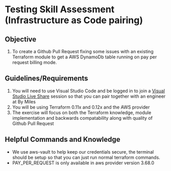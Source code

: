 # Testing Skill Assessment (Infrastructure as Code pairing)
## Objective
1. To create a Github Pull Request fixing some issues with an existing Terraform module to get a AWS DynamoDb table running on pay per request billing mode.

## Guidelines/Requirements
1. You will need to use Visual Studio Code and be logged in to join a [Visual Studio Live Share](https://visualstudio.microsoft.com/services/live-share/) session so that you can pair together with an engineer at By Miles 
1. You will be using Terraform 0.11x and 0.12x and the AWS provider
1. The exercise will focus on both the Terraform knowledge, module implementation and backwards compatability along with quality of Github Pull Request

## Helpful Commands and Knowledge

- We use aws-vault to help keep our credentials secure, the terminal should be setup so that you can just run normal terraform commands.
- PAY_PER_REQUEST is only available in aws provider version 3.68.0